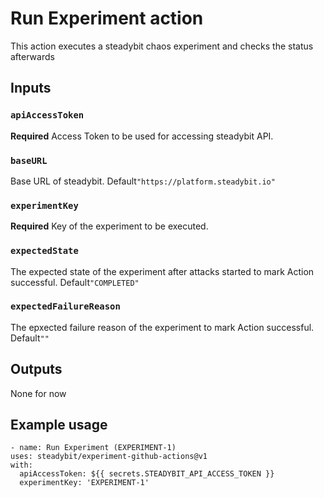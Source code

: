 # Run Experiment action

This action executes a steadybit chaos experiment and checks the status afterwards

## Inputs

### `apiAccessToken`

**Required** Access Token to be used for accessing steadybit API.

### `baseURL`

Base URL of steadybit. Default`"https://platform.steadybit.io"`

### `experimentKey`

**Required** Key of the experiment to be executed.

### `expectedState`

The expected state of the experiment after attacks started to mark Action successful. Default`"COMPLETED"`

### `expectedFailureReason`

The epxected failure reason of the experiment to mark Action successful. Default`""`


## Outputs

None for now

## Example usage


```
- name: Run Experiment (EXPERIMENT-1)
uses: steadybit/experiment-github-actions@v1
with:
  apiAccessToken: ${{ secrets.STEADYBIT_API_ACCESS_TOKEN }}
  experimentKey: 'EXPERIMENT-1'
```